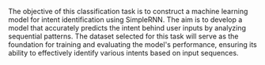 The objective of this classification task is to construct a machine learning model for intent identification using SimpleRNN. The aim is to develop a model that accurately predicts the intent behind user inputs by analyzing sequential patterns. The dataset selected for this task will serve as the foundation for training and evaluating the model's performance, ensuring its ability to effectively identify various intents based on input sequences.
